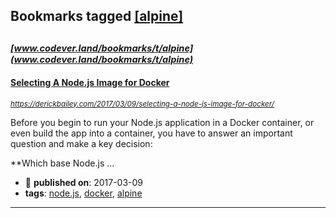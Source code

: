 ## Bookmarks tagged [[alpine]](https://www.codever.land/search?q=[alpine])

_<sup><sup>[www.codever.land/bookmarks/t/alpine](www.codever.land/bookmarks/t/alpine)</sup></sup>_
---
#### [Selecting A Node.js Image for Docker](https://derickbailey.com/2017/03/09/selecting-a-node-js-image-for-docker/)
_<sup>https://derickbailey.com/2017/03/09/selecting-a-node-js-image-for-docker/</sup>_

Before you begin to run your Node.js application in a Docker container, or even build the app into a container, you have to answer an important question and make a key decision:

**Which base Node.js ...
* :calendar: **published on**: 2017-03-09
* **tags**: [node.js](../tagged/node.js.md), [docker](../tagged/docker.md), [alpine](../tagged/alpine.md)
---

